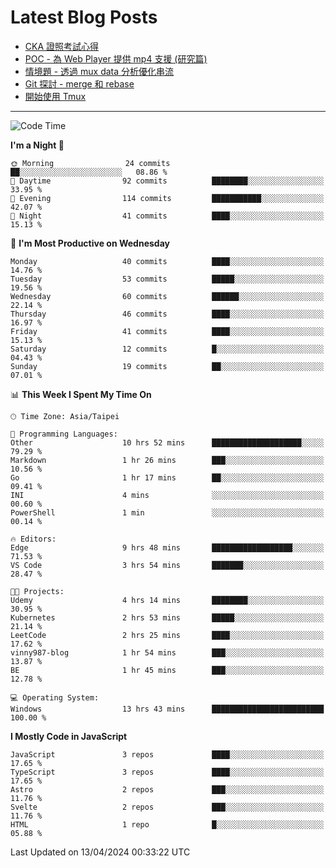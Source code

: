 # Latest Blog Posts
<!-- BLOG-POST-LIST:START -->
- [CKA 證照考試心得](https://blog.vinny987.xyz/blog/2024/my-experience-taking-the-cka-certification-exam/)
- [POC - 為 Web Player 提供 mp4 支援 &lpar;研究篇&rpar;](https://blog.vinny987.xyz/blog/2024/poc-how-to-provide-mp4-support-for-a-web-player-research/)
- [情境題 - 透過 mux data 分析優化串流](https://blog.vinny987.xyz/blog/2024/case-study-optimizing-streaming-through-mux-data-analysis/)
- [Git 探討 - merge 和 rebase](https://blog.vinny987.xyz/blog/2024/exploring-git-merge-and-rebase/)
- [開始使用 Tmux](https://blog.vinny987.xyz/blog/2024/start-using-tmux/)
<!-- BLOG-POST-LIST:END -->

---

<!--START_SECTION:waka-->
![Code Time](http://img.shields.io/badge/Code%20Time-31%20hrs%2042%20mins-blue)

**I'm a Night 🦉** 

```text
🌞 Morning                24 commits          ██░░░░░░░░░░░░░░░░░░░░░░░   08.86 % 
🌆 Daytime                92 commits          ████████░░░░░░░░░░░░░░░░░   33.95 % 
🌃 Evening                114 commits         ███████████░░░░░░░░░░░░░░   42.07 % 
🌙 Night                  41 commits          ████░░░░░░░░░░░░░░░░░░░░░   15.13 % 
```
📅 **I'm Most Productive on Wednesday** 

```text
Monday                   40 commits          ████░░░░░░░░░░░░░░░░░░░░░   14.76 % 
Tuesday                  53 commits          █████░░░░░░░░░░░░░░░░░░░░   19.56 % 
Wednesday                60 commits          ██████░░░░░░░░░░░░░░░░░░░   22.14 % 
Thursday                 46 commits          ████░░░░░░░░░░░░░░░░░░░░░   16.97 % 
Friday                   41 commits          ████░░░░░░░░░░░░░░░░░░░░░   15.13 % 
Saturday                 12 commits          █░░░░░░░░░░░░░░░░░░░░░░░░   04.43 % 
Sunday                   19 commits          ██░░░░░░░░░░░░░░░░░░░░░░░   07.01 % 
```


📊 **This Week I Spent My Time On** 

```text
🕑︎ Time Zone: Asia/Taipei

💬 Programming Languages: 
Other                    10 hrs 52 mins      ████████████████████░░░░░   79.29 % 
Markdown                 1 hr 26 mins        ███░░░░░░░░░░░░░░░░░░░░░░   10.56 % 
Go                       1 hr 17 mins        ██░░░░░░░░░░░░░░░░░░░░░░░   09.41 % 
INI                      4 mins              ░░░░░░░░░░░░░░░░░░░░░░░░░   00.60 % 
PowerShell               1 min               ░░░░░░░░░░░░░░░░░░░░░░░░░   00.14 % 

🔥 Editors: 
Edge                     9 hrs 48 mins       ██████████████████░░░░░░░   71.53 % 
VS Code                  3 hrs 54 mins       ███████░░░░░░░░░░░░░░░░░░   28.47 % 

🐱‍💻 Projects: 
Udemy                    4 hrs 14 mins       ████████░░░░░░░░░░░░░░░░░   30.95 % 
Kubernetes               2 hrs 53 mins       █████░░░░░░░░░░░░░░░░░░░░   21.14 % 
LeetCode                 2 hrs 25 mins       ████░░░░░░░░░░░░░░░░░░░░░   17.62 % 
vinny987-blog            1 hr 54 mins        ███░░░░░░░░░░░░░░░░░░░░░░   13.87 % 
BE                       1 hr 45 mins        ███░░░░░░░░░░░░░░░░░░░░░░   12.78 % 

💻 Operating System: 
Windows                  13 hrs 43 mins      █████████████████████████   100.00 % 
```

**I Mostly Code in JavaScript** 

```text
JavaScript               3 repos             ████░░░░░░░░░░░░░░░░░░░░░   17.65 % 
TypeScript               3 repos             ████░░░░░░░░░░░░░░░░░░░░░   17.65 % 
Astro                    2 repos             ███░░░░░░░░░░░░░░░░░░░░░░   11.76 % 
Svelte                   2 repos             ███░░░░░░░░░░░░░░░░░░░░░░   11.76 % 
HTML                     1 repo              █░░░░░░░░░░░░░░░░░░░░░░░░   05.88 % 
```




 Last Updated on 13/04/2024 00:33:22 UTC
<!--END_SECTION:waka-->

<!--
**vincent97277/vincent97277** is a ✨ _special_ ✨ repository because its `README.md` (this file) appears on your GitHub profile.

Here are some ideas to get you started:

- 🔭 I’m currently working on ...
- 🌱 I’m currently learning ...
- 👯 I’m looking to collaborate on ...
- 🤔 I’m looking for help with ...
- 💬 Ask me about ...
- 📫 How to reach me: ...
- 😄 Pronouns: ...
- ⚡ Fun fact: ...
-->
